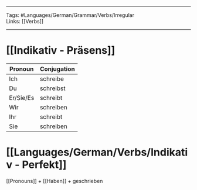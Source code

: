 ___
Tags: #Languages/German/Grammar/Verbs/Irregular  
Links: [[Verbs]]
___
# [[Indikativ - Präsens]]
Pronoun|Conjugation
------------ | ------------
Ich | schreibe
Du | schreibst
Er/Sie/Es | schreibt
Wir | schreiben
Ihr | schreibt
Sie | schreiben


# [[Languages/German/Verbs/Indikativ - Perfekt]]
[[Pronouns]] + [[Haben]] + geschrieben